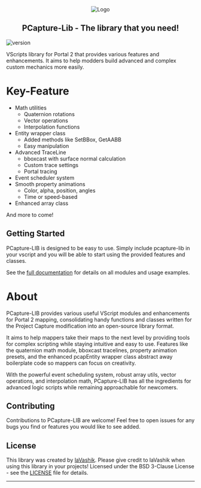 <div align="center">
<img src="other\logo.png" alt="Logo"> <!-- width="660" height="350" -->

<h2 align="center">
    PCapture-Lib - The library that you need!
</h2>
</div>

![version](https://img.shields.io/badge/Pcapture--Lib-v0.9.9-informational)

VScripts library for Portal 2 that provides various features and enhancements. It aims to help modders build advanced and complex custom mechanics more easily.

# Key-Feature
- Math utilities 
  - Quaternion rotations
  - Vector operations
  - Interpolation functions
- Entity wrapper class
  - Added methods like SetBBox, GetAABB
  - Easy manipulation
- Advanced TraceLine
  - bboxcast with surface normal calculation
  - Custom trace settings
  - Portal tracing
- Event scheduler system
- Smooth property animations
  - Color, alpha, position, angles
  - Time or speed-based
- Enhanced array class

And more to come!

## Getting Started

PCapture-LIB is designed to be easy to use. Simply include pcapture-lib in your vscript and you will be able to start using the provided features and classes. 

See the [full documentation](Documentation/ReadMe.md) for details on all modules and usage examples.


# About

PCapture-LIB provides various useful VScript modules and enhancements for Portal 2 mapping, consolidating handy functions and classes written for the Project Capture modification into an open-source library format.

It aims to help mappers take their maps to the next level by providing tools for complex scripting while staying intuitive and easy to use. Features like the quaternion math module, bboxcast tracelines, property animation presets, and the enhanced pcapEntity wrapper class abstract away boilerplate code so mappers can focus on creativity.

With the powerful event scheduling system, robust array utils, vector operations, and interpolation math, PCapture-LIB has all the ingredients for advanced logic scripts while remaining approachable for newcomers.


## Contributing

Contributions to PCapture-LIB are welcome! Feel free to open issues for any bugs you find or features you would like to see added.

## License

This library was created by [laVashik](https://www.youtube.com/@laVashikProductions). Please give credit to laVashik when using this library in your projects! Licensed under the BSD 3-Clause License - see the [LICENSE](LICENSE) file for details.

--------

